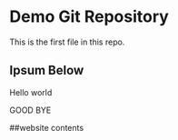 # Demo Git Repository

This is the first file in this repo.

## Ipsum Below

Hello world

GOOD BYE

##website contents